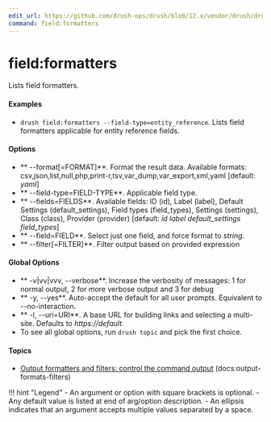 ```yaml
---
edit_url: https://github.com/drush-ops/drush/blob/12.x/vendor/drush/drush/src/Commands/field/FieldDefinitionCommands.php
command: field:formatters
---
```

# field:formatters

Lists field formatters.

#### Examples

- <code>drush field:formatters --field-type=entity_reference</code>. Lists field formatters applicable for entity reference fields.

#### Options

- ** --format[=FORMAT]**. Format the result data. Available formats: csv,json,list,null,php,print-r,tsv,var_dump,var_export,xml,yaml [default: *yaml*]
- ** --field-type=FIELD-TYPE**. Applicable field type.
- ** --fields=FIELDS**. Available fields: ID (id), Label (label), Default Settings (default_settings), Field types (field_types), Settings (settings), Class (class), Provider (provider) [default: *id label default_settings field_types*]
- ** --field=FIELD**. Select just one field, and force format to *string*.
- ** --filter[=FILTER]**. Filter output based on provided expression

#### Global Options

- ** -v|vv|vvv, --verbose**. Increase the verbosity of messages: 1 for normal output, 2 for more verbose output and 3 for debug
- ** -y, --yes**. Auto-accept the default for all user prompts. Equivalent to --no-interaction.
- ** -l, --uri=URI**. A base URL for building links and selecting a multi-site. Defaults to *https://default*.
- To see all global options, run <code>drush topic</code> and pick the first choice.

#### Topics

- [Output formatters and filters: control the command output](../../vendor/drush/drush/docs/output-formats-filters.md) (docs:output-formats-filters)

!!! hint "Legend"
    - An argument or option with square brackets is optional.
    - Any default value is listed at end of arg/option description.
    - An ellipsis indicates that an argument accepts multiple values separated by a space.